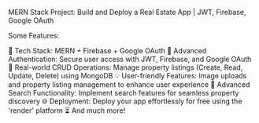 MERN Stack Project: Build and Deploy a Real Estate App | JWT, Firebase, Google OAuth

Some Features:

🌟 Tech Stack: MERN + Firebase + Google OAuth
🔑 Advanced Authentication: Secure user access with JWT, Firebase, and Google OAuth
🏡 Real-world CRUD Operations: Manage property listings (Create, Read, Update, Delete) using MongoDB
💡 User-friendly Features: Image uploads and property listing management to enhance user experience
🚀 Advanced Search Functionality: Implement search features for seamless property discovery
🌐 Deployment: Deploy your app effortlessly for free using the 'render' platform
⏳ And much more!
